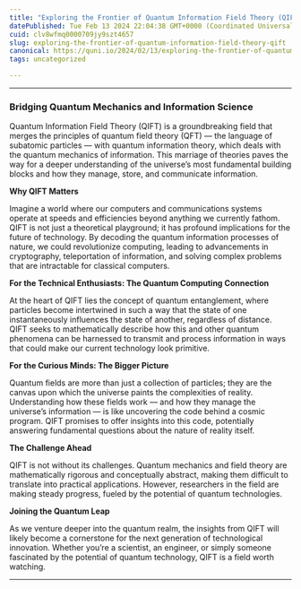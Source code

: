 ```yaml
---
title: "Exploring the Frontier of Quantum Information Field Theory (QIFT)"
datePublished: Tue Feb 13 2024 22:04:38 GMT+0000 (Coordinated Universal Time)
cuid: clv8wfmq0000709jy9szt4657
slug: exploring-the-frontier-of-quantum-information-field-theory-qift
canonical: https://quni.io/2024/02/13/exploring-the-frontier-of-quantum-information-field-theory-qift/
tags: uncategorized

---
```


* * *

### **Bridging Quantum Mechanics and Information Science**

Quantum Information Field Theory (QIFT) is a groundbreaking field that merges the principles of quantum field theory (QFT) — the language of subatomic particles — with quantum information theory, which deals with the quantum mechanics of information. This marriage of theories paves the way for a deeper understanding of the universe’s most fundamental building blocks and how they manage, store, and communicate information.

**Why QIFT Matters**

Imagine a world where our computers and communications systems operate at speeds and efficiencies beyond anything we currently fathom. QIFT is not just a theoretical playground; it has profound implications for the future of technology. By decoding the quantum information processes of nature, we could revolutionize computing, leading to advancements in cryptography, teleportation of information, and solving complex problems that are intractable for classical computers.

**For the Technical Enthusiasts: The Quantum Computing Connection**

At the heart of QIFT lies the concept of quantum entanglement, where particles become intertwined in such a way that the state of one instantaneously influences the state of another, regardless of distance. QIFT seeks to mathematically describe how this and other quantum phenomena can be harnessed to transmit and process information in ways that could make our current technology look primitive.

**For the Curious Minds: The Bigger Picture**

Quantum fields are more than just a collection of particles; they are the canvas upon which the universe paints the complexities of reality. Understanding how these fields work — and how they manage the universe’s information — is like uncovering the code behind a cosmic program. QIFT promises to offer insights into this code, potentially answering fundamental questions about the nature of reality itself.

**The Challenge Ahead**

QIFT is not without its challenges. Quantum mechanics and field theory are mathematically rigorous and conceptually abstract, making them difficult to translate into practical applications. However, researchers in the field are making steady progress, fueled by the potential of quantum technologies.

**Joining the Quantum Leap**

As we venture deeper into the quantum realm, the insights from QIFT will likely become a cornerstone for the next generation of technological innovation. Whether you’re a scientist, an engineer, or simply someone fascinated by the potential of quantum technology, QIFT is a field worth watching.

* * *
